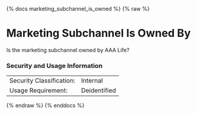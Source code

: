 {% docs marketing_subchannel_is_owned %}
{% raw %}

# Marketing Subchannel Is Owned By

Is the marketing subchannel owned by AAA Life?

### Security and Usage Information
|    |    |
|---|---|
|Security Classification:| Internal |
|Usage Requirement:| Deidentified |

{% endraw %}
{% enddocs %}